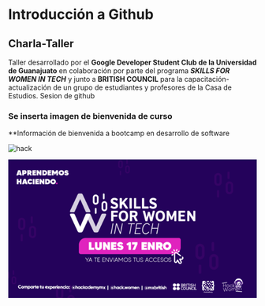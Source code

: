 
# Introducción a Github

## Charla-Taller 

Taller desarrollado por el **Google Developer Student Club de la Universidad de Guanajuato** en colaboración por parte del programa _**SKILLS FOR WOMEN IN TECH**_  y junto a **BRITISH COUNCIL** para la capacitación-actualización de un grupo de estudiantes y profesores de la Casa de Estudios. 
 Sesion de github

### Se inserta imagen de bienvenida de curso 

**Información de bienvenida a bootcamp en desarrollo de software

![hack](img/descarga.png)


![hack](img/sfwit.png.png)
